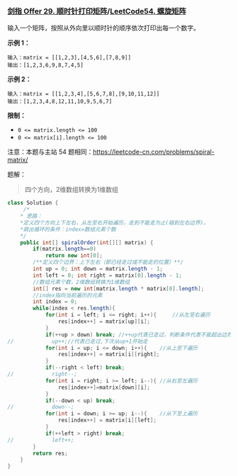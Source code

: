 ### [剑指 Offer 29. 顺时针打印矩阵](https://leetcode-cn.com/problems/shun-shi-zhen-da-yin-ju-zhen-lcof/)/[LeetCode54. 螺旋矩阵](https://leetcode-cn.com/problems/spiral-matrix/)

输入一个矩阵，按照从外向里以顺时针的顺序依次打印出每一个数字。

**示例 1：**

```
输入：matrix = [[1,2,3],[4,5,6],[7,8,9]]
输出：[1,2,3,6,9,8,7,4,5]
```

**示例 2：**

```
输入：matrix = [[1,2,3,4],[5,6,7,8],[9,10,11,12]]
输出：[1,2,3,4,8,12,11,10,9,5,6,7] 
```

**限制：**

- `0 <= matrix.length <= 100`
- `0 <= matrix[i].length <= 100`

注意：本题与主站 54 题相同：https://leetcode-cn.com/problems/spiral-matrix/

题解：

> 四个方向，2维数组转换为1维数组

```java
class Solution {
     /*
    * 思路：
    *定义四个方向上下左右，从左至右开始遍历，走到不能走为止(碰到左右边界)。
    *跳出循环的条件：index=数组元素个数
    */
    public int[] spiralOrder(int[][] matrix) {
        if(matrix.length==0)
            return new int[0];
        /**定义四个边界：上下左右（即已经走过或不能走的位置）**/
        int up = 0; int down = matrix.length - 1;
        int left = 0; int right = matrix[0].length - 1;
        //数组元素个数，2维数组转换为1维数组
        int[] res = new int[matrix.length * matrix[0].length];
        //index指向当前遍历的元素
        int index = 0;
        while(index < res.length){
            for(int i = left; i <= right; i++){ 	//从左至右遍历
                res[index++] = matrix[up][i];
            }
            if(++up > down) break; //++up代表已走过，判断条件代表不能超出边界
//            up++;//代表已走过,下次从up+1开始走
            for(int i = up; i <= down; i++){	//从上至下遍历
                res[index++] = matrix[i][right];
            }
            if(--right < left) break;
//            right--;
            for(int i = right; i >= left; i--){	//从右至左遍历
                res[index++]=matrix[down][i];
            }
            if(--down < up) break;
//            down--;
            for(int i = down; i >= up; i--){	//从下至上遍历
                res[index++] = matrix[i][left];
            }
            if(++left > right) break;
//            left++;
        }
        return res;
    }
}
```

